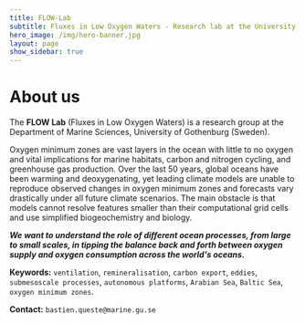 ```yaml
---
title: FLOW-Lab
subtitle: Fluxes in Low Oxygen Waters - Research lab at the University of Gothenburg
hero_image: /img/hero-banner.jpg
layout: page
show_sidebar: true
---
```




# About us

The **FLOW Lab** (Fluxes in Low Oxygen Waters) is a research group at the Department of Marine Sciences, University of Gothenburg (Sweden).

Oxygen minimum zones are vast layers in the ocean with little to no oxygen and vital implications for marine habitats, carbon and nitrogen cycling, and greenhouse gas production. Over the last 50 years, global oceans have been warming and deoxygenating, yet leading climate models are unable to reproduce observed changes in oxygen minimum zones and forecasts vary drastically under all future climate scenarios. The main obstacle is that models cannot resolve features smaller than their computational grid cells and use simplified biogeochemistry and biology. 

***We want to understand the role of different ocean processes, from large to small scales, in tipping the balance back and forth between oxygen supply and oxygen consumption across the world's oceans.***

**Keywords:** `ventilation`, `remineralisation`, `carbon export`, `eddies`, `submesoscale processes`, `autonomous platforms`, `Arabian Sea`, `Baltic Sea`, `oxygen minimum zones`.

**Contact:** `bastien.queste@marine.gu.se`
